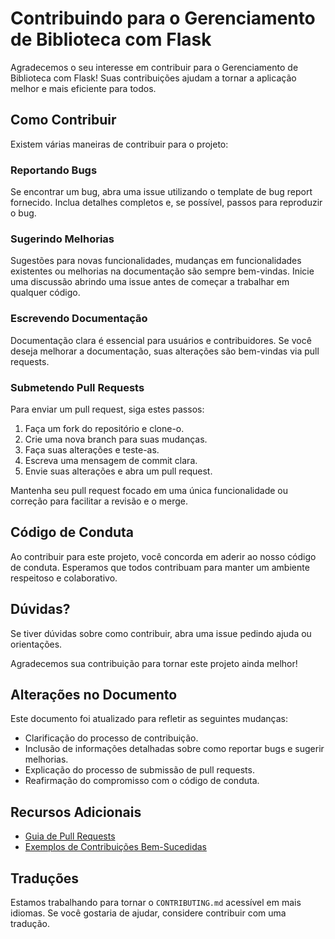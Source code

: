 # Contribuindo para o Gerenciamento de Biblioteca com Flask

Agradecemos o seu interesse em contribuir para o Gerenciamento de Biblioteca com Flask! Suas contribuições ajudam a tornar a aplicação melhor e mais eficiente para todos.

## Como Contribuir

Existem várias maneiras de contribuir para o projeto:

### Reportando Bugs

Se encontrar um bug, abra uma issue utilizando o template de bug report fornecido. Inclua detalhes completos e, se possível, passos para reproduzir o bug.

### Sugerindo Melhorias

Sugestões para novas funcionalidades, mudanças em funcionalidades existentes ou melhorias na documentação são sempre bem-vindas. Inicie uma discussão abrindo uma issue antes de começar a trabalhar em qualquer código.

### Escrevendo Documentação

Documentação clara é essencial para usuários e contribuidores. Se você deseja melhorar a documentação, suas alterações são bem-vindas via pull requests.

### Submetendo Pull Requests

Para enviar um pull request, siga estes passos:

1. Faça um fork do repositório e clone-o.
2. Crie uma nova branch para suas mudanças.
3. Faça suas alterações e teste-as.
4. Escreva uma mensagem de commit clara.
5. Envie suas alterações e abra um pull request.

Mantenha seu pull request focado em uma única funcionalidade ou correção para facilitar a revisão e o merge.

## Código de Conduta

Ao contribuir para este projeto, você concorda em aderir ao nosso código de conduta. Esperamos que todos contribuam para manter um ambiente respeitoso e colaborativo.

## Dúvidas?

Se tiver dúvidas sobre como contribuir, abra uma issue pedindo ajuda ou orientações.

Agradecemos sua contribuição para tornar este projeto ainda melhor!

## Alterações no Documento

Este documento foi atualizado para refletir as seguintes mudanças:

- Clarificação do processo de contribuição.
- Inclusão de informações detalhadas sobre como reportar bugs e sugerir melhorias.
- Explicação do processo de submissão de pull requests.
- Reafirmação do compromisso com o código de conduta.

## Recursos Adicionais

- [Guia de Pull Requests](https://exemplo.com/guia-pull-requests)
- [Exemplos de Contribuições Bem-Sucedidas](https://exemplo.com/exemplos-contribuicoes)

## Traduções

Estamos trabalhando para tornar o `CONTRIBUTING.md` acessível em mais idiomas. Se você gostaria de ajudar, considere contribuir com uma tradução.

